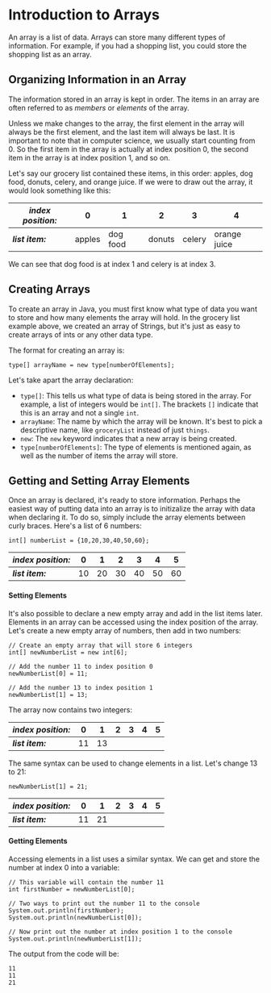 # Introduction to Arrays
An array is a list of data. Arrays can store many different types of information. For example, if you had a shopping list, you could store the shopping list as an array.

## Organizing Information in an Array

The information stored in an array is kept in order. The items in an array are often referred to as *members* or *elements* of the array.

Unless we make changes to the array, the first element in the array will always be the first element, and the last item will always be last. It is important to note that in computer science, we usually start counting from 0. So the first item in the array is actually at index position 0, the second item in the array is at index position 1, and so on.

Let's say our grocery list contained these items, in this order: apples, dog food, donuts, celery, and orange juice. If we were to draw out the array, it would look something like this:

*index position:* | 0 | 1 | 2 | 3 | 4 |
---            |---|---|---|---|---|
***list item:***      |apples|dog food|donuts|celery|orange juice|

We can see that dog food is at index 1 and celery is at index 3.

## Creating Arrays
To create an array in Java, you must first know what type of data you want to store and how many elements the array will hold. In the grocery list example above, we created an array of Strings, but it's just as easy to create arrays of ints or any other data type. 

The format for creating an array is:

    type[] arrayName = new type[numberOfElements];

Let's take apart the array declaration:
- `type[]`: This tells us what type of data is being stored in the array. For example, a list of integers would be `int[]`. The brackets `[]` indicate that this is an array and not a single `int`.
- `arrayName`: The name by which the array will be known. It's best to pick a descriptive name, like `groceryList` instead of just `things`.
- `new`: The `new` keyword indicates that a new array is being created.
- `type[numberOfElements]`: The type of elements is mentioned again, as well as the number of items the array will store.

## Getting and Setting Array Elements
Once an array is declared, it's ready to store information. Perhaps the easiest way of putting data into an array is to initizalize the array with data when declaring it. To do so, simply include the array elements between curly braces. Here's a list of 6 numbers:

    int[] numberList = {10,20,30,40,50,60};
    
*index position:* | 0 | 1 | 2 | 3 | 4 | 5 |
---               |---|---|---|---|---|---|
***list item:***  |10 |20 |30 |40 |50 |60 |
    
#### Setting Elements
It's also possible to declare a new empty array and add in the list items later. Elements in an array can be accessed using the index position of the array. Let's create a new empty array of numbers, then add in two numbers:

    // Create an empty array that will store 6 integers
    int[] newNumberList = new int[6];
    
    // Add the number 11 to index position 0
    newNumberList[0] = 11;
    
    // Add the number 13 to index position 1
    newNumberList[1] = 13;
    
The array now contains two integers:

*index position:* | 0 | 1 | 2 | 3 | 4 | 5 |
---               |---|---|---|---|---|---|
***list item:***  |11 |13 |   |   |   |   |

The same syntax can be used to change elements in a list. Let's change 13 to 21:

    newNumberList[1] = 21;
    
*index position:* | 0 | 1 | 2 | 3 | 4 | 5 |
---               |---|---|---|---|---|---|
***list item:***  |11 |21 |   |   |   |   |

#### Getting Elements

Accessing elements in a list uses a similar syntax. We can get and store the number at index 0 into a variable:

    // This variable will contain the number 11
    int firstNumber = newNumberList[0];
    
    // Two ways to print out the number 11 to the console
    System.out.println(firstNumber);
    System.out.println(newNumberList[0]);
    
    // Now print out the number at index position 1 to the console
    System.out.println(newNumberList[1]);
    
The output from the code will be:

    11
    11
    21
